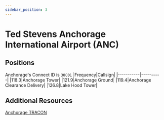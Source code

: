 ```yaml
---
sidebar_position: 3
---
```


# Ted Stevens Anchorage International Airport (ANC)

## Positions
Anchorage's Connect ID is ```30C01```
|Frequency|Callsign|
|-----------|----------|
|118.3|Anchorage Tower|
|121.9|Anchorage Ground|
|119.4|Anchorage Clearance Delivery|
|126.8|Lake Hood Tower|

## Additional Resources
[Anchorage TRACON](docs/sops/anctracon.md)
